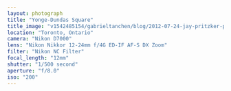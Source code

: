 ```yaml
---
layout: photograph
title: "Yonge-Dundas Square"
title_image: "v1542485154/gabrieltanchen/blog/2012-07-24-jay-pritzker-pavilion/2012-06-23-yonge-dundas-square/main-image.jpg"
location: "Toronto, Ontario"
camera: "Nikon D7000"
lens: "Nikon Nikkor 12-24mm f/4G ED-IF AF-S DX Zoom"
filter: "Nikon NC Filter"
focal_length: "12mm"
shutter: "1/500 second"
aperture: "f/8.0"
iso: "200"
---
```

